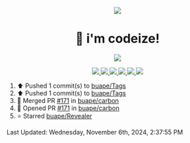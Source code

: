 <p align="center">
    <img src="https://avatars.githubusercontent.com/u/63158950?s=400&u=dd76c829ae30921e131dcbe7c830dc368e2d6e8a&v=4" />
</p>

<h1 align="center">
    👋 i'm codeize!
</h1>

<p align="center">
  <a href="https://skillicons.dev">
    <img align="center" src="https://skillicons.dev/icons?i=discord,bots,ts,nodejs,mysql,postgresql,react,nextjs,tailwindcss" />
  </a>
</p>

<p align="center">
  <a href="https://discord.com/users/668423998777982997">
    <img src="https://nocache.advaith.workers.dev?url=https://img.shields.io/endpoint?url=https://dev.discordprofiles.me/api/badge/status/668423998777982997?simple=true" />
    <img src="https://nocache.advaith.workers.dev?url=https://img.shields.io/endpoint?url=https://dev.discordprofiles.me/api/badge/vscode/668423998777982997" />
    <img src="https://nocache.advaith.workers.dev?url=https://img.shields.io/endpoint?url=https://dev.discordprofiles.me/api/badge/playing/668423998777982997" />
    <img src="https://nocache.advaith.workers.dev?url=https://img.shields.io/endpoint?url=https://dev.discordprofiles.me/api/badge/spotify/668423998777982997" />
    <img src="https://komarev.com/ghpvc/?username=codeize" />
    <img src="https://hits.link/hits?url=https%3A%2F%2Fgithub.com%2FCodeize" />
  </a>
</p>

<!--RECENT_ACTIVITY:start-->
1. ⬆️ Pushed 1 commit(s) to [buape/Tags](https://github.com/buape/Tags)<br>
2. ⬆️ Pushed 1 commit(s) to [buape/Tags](https://github.com/buape/Tags)<br>
3. 🎉 Merged PR [#171](https://github.com/buape/carbon/pull/171) in [buape/carbon](https://github.com/buape/carbon)<br>
4. 💪 Opened PR [#171](https://github.com/buape/carbon/pull/171) in [buape/carbon](https://github.com/buape/carbon)<br>
5. ⭐ Starred [buape/Revealer](https://github.com/buape/Revealer)<br>
<!--RECENT_ACTIVITY:end-->

<!--RECENT_ACTIVITY:last_update-->
Last Updated: Wednesday, November 6th, 2024, 2:37:55 PM
<!--RECENT_ACTIVITY:last_update_end-->

